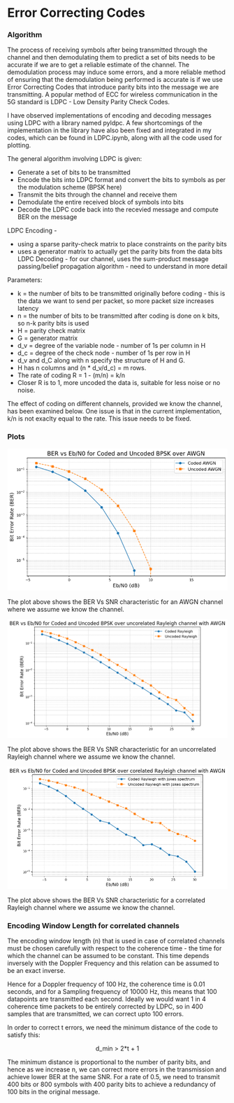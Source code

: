 # Error Correcting Codes
### Algorithm

The process of receiving symbols after being transmitted through the channel and then demodulating them to predict a set of bits needs to be accurate if we are to get a reliable estimate of the channel. The demodulation process may induce some errors, and a more reliable method of ensuring that the demodulation being performed is accurate is if we use Error Correcting Codes that introduce parity bits into the message we are transmitting. 
A popular method of ECC for wireless communication in the 5G standard is LDPC - Low Density Parity Check Codes. 

I have observed implementations of encoding and decoding messages using LDPC with a library named pyldpc.  A few shortcomings of the implementation in the library have also been fixed and integrated in my codes, which can be found in LDPC.ipynb, along with all the code used for plotting. 

The general algorithm involving LDPC is given:
* Generate a set of bits to be transmitted
* Encode the bits into LDPC format and convert the bits to symbols as per the modulation scheme (BPSK here)
* Transmit the bits through the channel and receive them
* Demodulate the entire received block of symbols into bits
* Decode the LDPC code back into the recevied message and compute BER on the message

LDPC Encoding -
* using a sparse parity-check matrix to place constraints on the parity bits
* uses a generator matrix to actually get the parity bits from the data bits
LDPC Decoding - for our channel, uses the sum-product message passing/belief propagation algorithm - need to understand in more detail

Parameters:
- k = the number of bits to be transmitted originally before coding - this is the data we want to send per packet, so more packet size increases latency
- n = the number of bits to be transmitted after coding is done on k bits, so n-k parity bits is used
- H = parity check matrix
- G = generator matrix
- d_v = degree of the variable node - number of 1s per column in H
- d_c = degree of the check node - number of 1s per row in H
- d_v and d_C along with n specify the structure of H and G.
- H has n columns and (n * d_v/d_c) = m rows.
- The rate of coding R = 1 - (m/n) = k/n
- Closer R is to 1, more uncoded the data is, suitable for less noise or no noise.

The effect of coding on different channels, provided we know the channel, has been examined below. One issue is that in the current implementation, k/n is not exaclty equal to the rate. This issue needs to be fixed. 

### Plots
![BER Vs SNR Plot1](/Release/Error%20Correction%20Codes/BER_Vs_Eb_AWGN_Coding.png)

The plot above shows the BER Vs SNR characteristic for an AWGN channel where we assume we know the channel.  


![BER Vs SNR Plot2](/Release/Error%20Correction%20Codes/BER_Vs_Eb_Ray_Coding.png)

The plot above shows the BER Vs SNR characteristic for an uncorrelated Rayleigh channel where we assume we know the channel.


![BER Vs SNR Plot3](/Release/Error%20Correction%20Codes/BER_Vs_Eb_Jakes_Coding.png)

The plot above shows the BER Vs SNR characteristic for a correlated Rayleigh channel where we assume we know the channel.


### Encoding Window Length for correlated channels
The encoding window length (n) that is used in case of correlated channels must be chosen carefully with respect to the coherence time - the time for which the channel can be assumed to be constant. This time depends inversely with the Doppler Frequency and this relation can be assumed to be an exact inverse. 

Hence for a Doppler frequency of 100 Hz, the coherence time is 0.01 seconds, and for a Sampling frequency of 10000 Hz, this means that 100 datapoints are transmitted each second. Ideally we would want 1 in 4 coherence time packets to be entirely corrected by LDPC, so in 400 samples that are transmitted, we can correct upto 100 errors. 

In order to correct t errors, we need the minimum distance of the code to satisfy this:
<div align="center">
    d_min > 2*t + 1
</div>

The minimum distance is proportional to the number of parity bits, and hence as we increase n, we can correct more errors in the transmission and achieve lower BER at the same SNR. For a rate of 0.5, we need to transmit 400 bits or 800 symbols with 400 parity bits to achieve a redundancy of 100 bits in the original message. 
